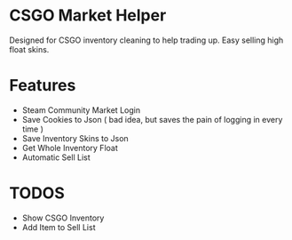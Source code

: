 # CSGO Market Helper

Designed for CSGO inventory cleaning to help trading up. Easy selling high float skins.

# Features
* Steam Community Market Login
* Save Cookies to Json ( bad idea, but saves the pain of logging in every time )
* Save Inventory Skins to Json
* Get Whole Inventory Float
* Automatic Sell List

# TODOS
* Show CSGO Inventory
* Add Item to Sell List